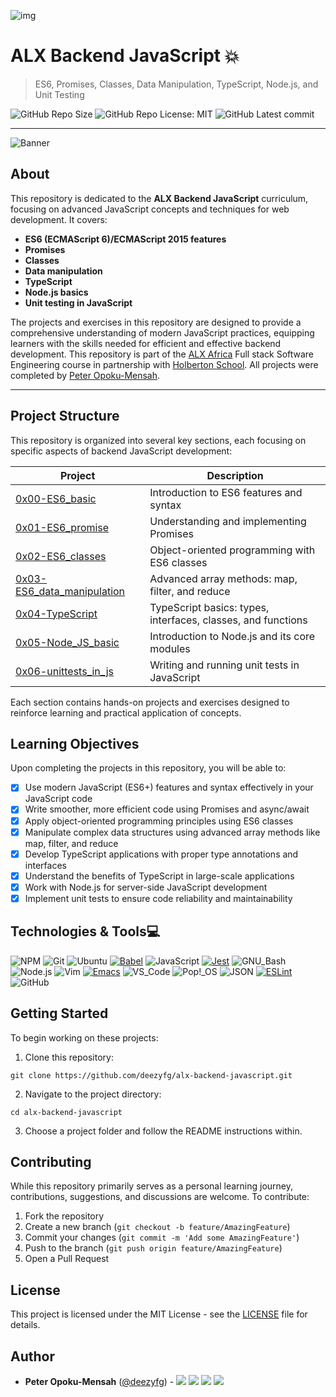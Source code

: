 ![img](https://assets.imaginablefutures.com/media/images/ALX_Logo.max-200x150.png)

# ALX Backend JavaScript 💥

> ES6, Promises, Classes, Data Manipulation, TypeScript, Node.js, and Unit Testing

![GitHub Repo Size](https://img.shields.io/github/repo-size/deezyfg/alx-backend-javascript)
![GitHub Repo License: MIT](https://img.shields.io/github/license/deezyfg/alx-backend-javascript)
![GitHub Latest commit](https://img.shields.io/github/last-commit/deezyfg/alx-backend-javascript?style=round-square)

---

![Banner](https://user-images.githubusercontent.com/7723544/119240806-e07f1980-bb17-11eb-8aff-2ca646af636a.gif)

## About

This repository is dedicated to the **ALX Backend JavaScript** curriculum, focusing on advanced JavaScript concepts and techniques for web development. It covers:
* **ES6 (ECMAScript 6)/ECMAScript 2015 features** 
* **Promises**
* **Classes**
* **Data manipulation**
* **TypeScript**
* **Node.js basics**
* **Unit testing in JavaScript**

The projects and exercises in this repository are designed to provide a comprehensive understanding of modern JavaScript practices, equipping learners with the skills needed for efficient and effective backend development.
This repository is part of the [ALX Africa](https://www.alxafrica.com/) Full stack Software Engineering course in partnership with [Holberton School](https://www.holbertonschool.com/). All projects were completed by [Peter Opoku-Mensah](https://github.com/deezyfg).

---

## Project Structure

This repository is organized into several key sections, each focusing on specific aspects of backend JavaScript development:

| Project | Description |
|---------|-------------|
| [0x00-ES6_basic](./0x00-ES6_basic) | Introduction to ES6 features and syntax |
| [0x01-ES6_promise](./0x01-ES6_promise) | Understanding and implementing Promises |
| [0x02-ES6_classes](./0x02-ES6_classes) | Object-oriented programming with ES6 classes |
| [0x03-ES6_data_manipulation](./0x03-ES6_data_manipulation) | Advanced array methods: map, filter, and reduce |
| [0x04-TypeScript](./0x04-TypeScript) | TypeScript basics: types, interfaces, classes, and functions |
| [0x05-Node_JS_basic](./0x05-Node_JS_basic) | Introduction to Node.js and its core modules |
| [0x06-unittests_in_js](./0x06-unittests_in_js) | Writing and running unit tests in JavaScript |

Each section contains hands-on projects and exercises designed to reinforce learning and practical application of concepts.

## Learning Objectives

Upon completing the projects in this repository, you will be able to:

- [x] Use modern JavaScript (ES6+) features and syntax effectively in your JavaScript code
- [x] Write smoother, more efficient code using Promises and async/await
- [x] Apply object-oriented programming principles using ES6 classes
- [x] Manipulate complex data structures using advanced array methods like map, filter, and reduce
- [x] Develop TypeScript applications with proper type annotations and interfaces
- [x] Understand the benefits of TypeScript in large-scale applications
- [x] Work with Node.js for server-side JavaScript development
- [x] Implement unit tests to ensure code reliability and maintainability

## Technologies & Tools:computer:

![NPM](https://img.shields.io/badge/≡-NPM-CB3837?&style=flat-square&logo=npm&logoColor=CB3837&labelColor=282828)
![Git](https://img.shields.io/badge/≡-Git-F05032?logo=git&style=flat-square&labelColor=282828)
![Ubuntu](https://img.shields.io/badge/≡-Ubuntu-E95420?&style=flat-square&logo=Ubuntu&labelColor=282828)
[![Babel](https://img.shields.io/badge/≡-Babel-F9DC3E?logo=Babel&style=flat-square&labelColor=282828)](https://babeljs.io/)
![JavaScript](https://img.shields.io/badge/≡-JavaScript-F7DF1E?logo=javascript&style=flat-square&labelColor=282828)
[![Jest](https://img.shields.io/badge/≡-Jest-C21325?logo=Jest&style=flat-square&labelColor=282828&logoColor=C21325)](https://jestjs.io/)
![GNU_Bash](https://img.shields.io/badge/≡-GNU_Bash-4EAA25?logo=GNU-Bash&style=flat-square&labelColor=282828)
![Node.js](https://img.shields.io/badge/≡-Node.js-339933?logo=Node.js&style=flat-square&labelColor=282828)
![Vim](https://img.shields.io/badge/≡-Vim-019733?logo=Vim&style=flat-square&logoColor=019733&labelColor=282828)
[![Emacs](https://img.shields.io/badge/≡-Emacs-7F5AB6?logo=GNU-Emacs&style=flat-square&labelColor=282828)](https://www.gnu.org/software/emacs/)
![VS_Code](https://img.shields.io/badge/≡-VS_Code-007ACC?logo=visual-studio-code&style=flat-square&logoColor=007ACC&labelColor=282828)
![Pop!_OS](https://img.shields.io/badge/≡-Pop!_OS-48B9C7?logo=Pop_OS&style=flat-square&labelColor=282828)
![JSON](https://img.shields.io/badge/≡-JSON-000000?logo=JSON&style=flat-square&labelColor=282828)
[![ESLint](https://img.shields.io/badge/≡-ESLint-4B32C3?logo=ESLint&style=flat-square&labelColor=282828&logoColor=4B32C3)](https://eslint.org/)
![GitHub](https://img.shields.io/badge/≡-GitHub-181717?logo=GitHub&style=flat-square&labelColor=282828)

## Getting Started

To begin working on these projects:

1. Clone this repository:
```
git clone https://github.com/deezyfg/alx-backend-javascript.git
```

2. Navigate to the project directory:
```
cd alx-backend-javascript
```

3. Choose a project folder and follow the README instructions within.

## Contributing

While this repository primarily serves as a personal learning journey, contributions, suggestions, and discussions are welcome. To contribute:

1. Fork the repository
2. Create a new branch (`git checkout -b feature/AmazingFeature`)
3. Commit your changes (`git commit -m 'Add some AmazingFeature'`)
4. Push to the branch (`git push origin feature/AmazingFeature`)
5. Open a Pull Request

## License
This project is licensed under the MIT License - see the [LICENSE](LICENSE) file for details.

## Author

- **Peter Opoku-Mensah** ([@deezyfg](https://github.com/deezyfg)) - 
  [<img src="https://img.shields.io/badge/Portfolio-20d6fe.svg?&style=plastic"/>](https://peter-opoku-mensah.netlify.app)
  [<img src="https://img.shields.io/badge/Twitter-1DA1F2.svg?&style=plastic&logo=twitter&logoColor=white"/>](https://twitter.com/coded_issue)
  [<img src="https://img.shields.io/badge/LinkedIn-0A66C2.svg?&style=plastic&logo=linkedin&logoColor=white"/>](https://www.linkedin.com/in/opokumensahpeter/)
  [<img src="https://img.shields.io/badge/GitHub-181717.svg?&style=plastic&logo=github&logoColor=white"/>](https://github.com/deezyfg)